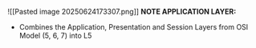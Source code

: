 ![[Pasted image 20250624173307.png]]
**NOTE APPLICATION LAYER:**
- Combines the Application, Presentation and Session Layers from OSI Model (5, 6, 7) into L5

